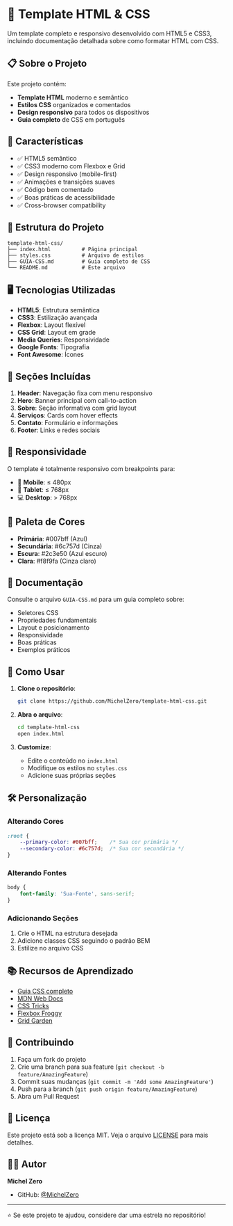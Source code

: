 # 🎨 Template HTML & CSS

Um template completo e responsivo desenvolvido com HTML5 e CSS3, incluindo documentação detalhada sobre como formatar HTML com CSS.

## 📋 Sobre o Projeto

Este projeto contém:
- **Template HTML** moderno e semântico
- **Estilos CSS** organizados e comentados
- **Design responsivo** para todos os dispositivos
- **Guia completo** de CSS em português

## 🚀 Características

- ✅ HTML5 semântico
- ✅ CSS3 moderno com Flexbox e Grid
- ✅ Design responsivo (mobile-first)
- ✅ Animações e transições suaves
- ✅ Código bem comentado
- ✅ Boas práticas de acessibilidade
- ✅ Cross-browser compatibility

## 📂 Estrutura do Projeto

```
template-html-css/
├── index.html          # Página principal
├── styles.css          # Arquivo de estilos
├── GUIA-CSS.md         # Guia completo de CSS
└── README.md           # Este arquivo
```

## 🖥️ Tecnologias Utilizadas

- **HTML5**: Estrutura semântica
- **CSS3**: Estilização avançada
- **Flexbox**: Layout flexível
- **CSS Grid**: Layout em grade
- **Media Queries**: Responsividade
- **Google Fonts**: Tipografia
- **Font Awesome**: Ícones

## 🎯 Seções Incluídas

1. **Header**: Navegação fixa com menu responsivo
2. **Hero**: Banner principal com call-to-action
3. **Sobre**: Seção informativa com grid layout
4. **Serviços**: Cards com hover effects
5. **Contato**: Formulário e informações
6. **Footer**: Links e redes sociais

## 📱 Responsividade

O template é totalmente responsivo com breakpoints para:
- 📱 **Mobile**: ≤ 480px
- 📱 **Tablet**: ≤ 768px
- 💻 **Desktop**: > 768px

## 🎨 Paleta de Cores

- **Primária**: #007bff (Azul)
- **Secundária**: #6c757d (Cinza)
- **Escura**: #2c3e50 (Azul escuro)
- **Clara**: #f8f9fa (Cinza claro)

## 📖 Documentação

Consulte o arquivo `GUIA-CSS.md` para um guia completo sobre:
- Seletores CSS
- Propriedades fundamentais
- Layout e posicionamento
- Responsividade
- Boas práticas
- Exemplos práticos

## 🚀 Como Usar

1. **Clone o repositório**:
   ```bash
   git clone https://github.com/MichelZero/template-html-css.git
   ```

2. **Abra o arquivo**:
   ```bash
   cd template-html-css
   open index.html
   ```

3. **Customize**:
   - Edite o conteúdo no `index.html`
   - Modifique os estilos no `styles.css`
   - Adicione suas próprias seções

## 🛠️ Personalização

### Alterando Cores
```css
:root {
    --primary-color: #007bff;    /* Sua cor primária */
    --secondary-color: #6c757d;  /* Sua cor secundária */
}
```

### Alterando Fontes
```css
body {
    font-family: 'Sua-Fonte', sans-serif;
}
```

### Adicionando Seções
1. Crie o HTML na estrutura desejada
2. Adicione classes CSS seguindo o padrão BEM
3. Estilize no arquivo CSS

## 📚 Recursos de Aprendizado

- [Guia CSS completo](GUIA-CSS.md)
- [MDN Web Docs](https://developer.mozilla.org/pt-BR/)
- [CSS Tricks](https://css-tricks.com/)
- [Flexbox Froggy](https://flexboxfroggy.com/)
- [Grid Garden](https://cssgridgarden.com/)

## 🤝 Contribuindo

1. Faça um fork do projeto
2. Crie uma branch para sua feature (`git checkout -b feature/AmazingFeature`)
3. Commit suas mudanças (`git commit -m 'Add some AmazingFeature'`)
4. Push para a branch (`git push origin feature/AmazingFeature`)
5. Abra um Pull Request

## 📄 Licença

Este projeto está sob a licença MIT. Veja o arquivo [LICENSE](LICENSE) para mais detalhes.

## 👨‍💻 Autor

**Michel Zero**
- GitHub: [@MichelZero](https://github.com/MichelZero)

---

⭐ Se este projeto te ajudou, considere dar uma estrela no repositório!
